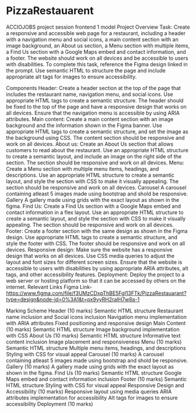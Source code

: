 # PizzaRestauarent
ACCIOJOBS project session frontend 1 model
Project Overview
Task:
Create a responsive and accessible web page for a restaurant, including a header with a navigation menu and social icons, a main content section with an image background, an About us section, a Menu section with multiple items, a Find Us section with a Google Maps embed and contact information, and a footer. The website should work on all devices and be accessible to users with disabilities.
To complete this task, reference the Figma design linked in the prompt. Use semantic HTML to structure the page and include appropriate alt tags for images to ensure accessibility.

Components
Header:
Create a header section at the top of the page that includes the restaurant name, navigation menu, and social icons. Use appropriate HTML tags to create a semantic structure. The header should be fixed to the top of the page and have a responsive design that works on all devices. Ensure that the navigation menu is accessible by using ARIA attributes.
Main content:
Create a main content section with an image background and the information shown in the Figma banner. Use appropriate HTML tags to create a semantic structure, and set the image as the background using CSS. The content section should be responsive and work on all devices.
About us:
Create an About Us section that allows customers to read about the restaurant. Use an appropriate HTML structure to create a semantic layout, and include an image on the right side of the section. The section should be responsive and work on all devices.
Menu:
Create a Menu section with multiple menu items, headings, and descriptions. Use an appropriate HTML structure to create a semantic layout, and style the section with CSS to make it visually appealing. The section should be responsive and work on all devices.
Carousel
A carousel containing atleast 5 images made using bootstrap and shold be responsive.
Gallery
A gallery made using grids with the exact layout as shown in the figma.
Find Us:
Create a Find Us section with a Google Maps embed and contact information in a flex layout. Use an appropriate HTML structure to create a semantic layout, and style the section with CSS to make it visually appealing. The section should be responsive and work on all devices.
Footer:
Create a footer section with the same design as shown in the Figma design. Use appropriate HTML tags to create a semantic structure, and style the footer with CSS. The footer should be responsive and work on all devices.
Responsive design:
Make sure the website has a responsive design that works on all devices. Use CSS media queries to adjust the layout and font sizes for different screen sizes. Ensure that the website is accessible to users with disabilities by using appropriate ARIA attributes, alt tags, and other accessibility features.
Deployment:
Deploy the project to a web server or hosting platform so that it can be accessed by others on the internet.
Relevant Links
Figma Link- https://www.figma.com/file/f3UMzCDxpThBE5FgI13FTk/PizzaRestauarant?type=design&node-id=0%3A1&t=px9vyRH2raIH7w8a-1

Marking Scheme
Header (10 marks)
Semantic HTML structure
Restaurant name inclusion and Social icons inclusion
Navigation menu implementation with ARIA attributes
Fixed positioning and responsive design
Main Content (10 marks)
Semantic HTML structure
Image background implementation with CSS
About Us (10 marks)
Semantic HTML structure
Informative text content inclusion
Image placement and responsiveness
Menu (10 marks)
Semantic HTML structure
Multiple menu items, headings, and descriptions
Styling with CSS for visual appeal
Carousel (10 marks)
A carousel containing atleast 5 images made using bootstrap and shold be responsive.
Gallery (10 marks)
A gallery made using grids with the exact layout as shown in the figma.
Find Us (10 marks)
Semantic HTML structure
Google Maps embed and contact information inclusion
Footer (10 marks)
Semantic HTML structure
Styling with CSS for visual appeal
Responsive Design and Accessibility (10 marks)
Responsive layout using media queries
ARIA attributes implementation for accessibility
Alt tags for images to ensure accessibility
Deployment (10 marks)
